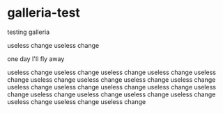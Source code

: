 # galleria-test

testing galleria

useless change
useless change

one day I'll fly away


useless change
useless change
useless change
useless change
useless change
useless change
useless change
useless change
useless change
useless change
useless change
useless change
useless change
useless change
useless change
useless change
useless change
useless change
useless change
useless change
useless change
